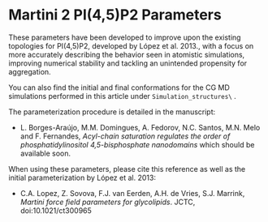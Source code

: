 Martini 2 PI(4,5)P2 Parameters
======================================================================

These parameters have been developed to improve upon the existing topologies
for PI(4,5)P2, developed by López et al. 2013., with a focus on more
accurately describing the behavior seen in atomistic simulations, improving
numerical stability and tackling an unintended propensity for aggregation.

You can also find the initial and final conformations for the CG MD simulations
performed in this article under `Simulation_structures\` . 

The parameterization procedure is detailed in the manuscript:
  * L. Borges-Araújo, M.M. Domingues, A. Fedorov, N.C. Santos, M.N. Melo 
  and F. Fernandes, _Acyl-chain saturation regulates the order of 
  phosphatidylinositol 4,5-bisphosphate nanodomains_ 
which should be available soon.

When using these parameters, please cite this reference as well as the initial
parameterization by López et al. 2013:
  * C.A. Lopez, Z. Sovova, F.J. van Eerden, A.H. de Vries, S.J. Marrink, _Martini force field parameters for glycolipids_. JCTC, 
   doi:10.1021/ct300965


